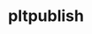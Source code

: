 ---
title: "pltpublish"
collection: software
permalink: /software/pltpublish
excerpt: 'Utility package that takes care of configuring Matplotlib for publication-ready figures!<br>
<code style="color: #27ae60;">+ import pltpublish as pub</code><br>
<code style="color: #27ae60;">+ pub.setup()</code><br>
<code> # your plot code using matplotlib.pyplot</code><br>
<code style="color: #f39c12;">~ pub.save_fig("my_fig.eps")</code><br>

<table border-collapse="collapse" border="1">
  <tr>
    <th>Without <code>pltpublish</code></th>
    <th>With <code>pltpublish</code></th>
  </tr>
  <tr>
    <td><img src="https://github.com/Theomat/pltpublish/raw/main/examples/images/classic.png" width="400" height="300"></td>
    <td><img src="https://github.com/Theomat/pltpublish/raw/main/examples/images/pltpublish.png" width="400" height="300"></td>
  </tr>
</table>'
paperauthors: "<b>Théo Matricon</b>"
papercode: "https://github.com/Theomat/pltpublish"
language: "<i class='fab fa-python' style='color:#f1c40f;'></i> Python"
---